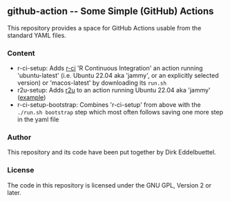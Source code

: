
## github-action -- Some Simple (GitHub) Actions 

This repository provides a space for GitHub Actions usable from the standard YAML files.

### Content

- r-ci-setup: Adds [r-ci](https://eddelbuettel.github.io/r-ci) 'R Continuous Integration' an action running 'ubuntu-latest' (i.e. Ubuntu 22.04 aka 'jammy', or an explicitly selected version) or 'macos-latest' by downloading its `run.sh`
- r2u-setup: Adds [r2u](https://eddelbuettel.github.io/r2u) to an action running Ubuntu 22.04 aka 'jammy' ([example](https://github.com/eddelbuettel/spotifytop50us/blob/master/.github/workflows/update.yaml))
- r-ci-setup-bootstrap: Combines 'r-ci-setup' from above with the `./run.sh bootstrap` step which most often follows saving one more step in the yaml file

### Author

This repository and its code have been put together by Dirk Eddelbuettel.

### License

The code in this repository is licensed under the GNU GPL, Version 2 or later.
